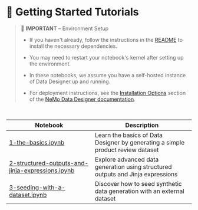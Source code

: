 # 🚀 Getting Started Tutorials

> 👋 **IMPORTANT** – Environment Setup
>
> - If you haven't already, follow the instructions in the [README](../../README.md) to install the necessary dependencies.
>
> - You may need to restart your notebook's kernel after setting up the environment.
>
> - In these notebooks, we assume you have a self-hosted instance of Data Designer up and running.
>
> - For deployment instructions, see the [Installation Options](https://docs.nvidia.com/nemo/microservices/latest/design-synthetic-data-from-scratch-or-seeds/index.html#installation-options) section of the [NeMo Data Designer documentation](https://docs.nvidia.com/nemo/microservices/latest/design-synthetic-data-from-scratch-or-seeds/index.html).

<br>

| Notebook                                          | Description                                                                      |
|---------------------------------------------------|----------------------------------------------------------------------------------|
| [1-the-basics.ipynb](./self-hosted-tutorials/getting-started/1-the-basics.ipynb) | Learn the basics of Data Designer by generating a simple product review dataset |
| [2-structured-outputs-and-jinja-expressions.ipynb](./self-hosted-tutorials/getting-started/2-structured-outputs-and-jinja-expressions.ipynb) | Explore advanced data generation using structured outputs and Jinja expressions |
| [3-seeding-with-a-dataset.ipynb](./self-hosted-tutorials/getting-started/3-seeding-with-a-dataset.ipynb) | Discover how to seed synthetic data generation with an external dataset         |
